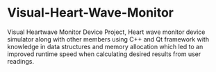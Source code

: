 # Visual-Heart-Wave-Monitor
Visual Heartwave Monitor Device Project, 
Heart wave monitor device simulator along with other members using C++ and Qt framework with knowledge in data structures and memory allocation which led to an improved runtime speed when calculating desired results from user readings.
